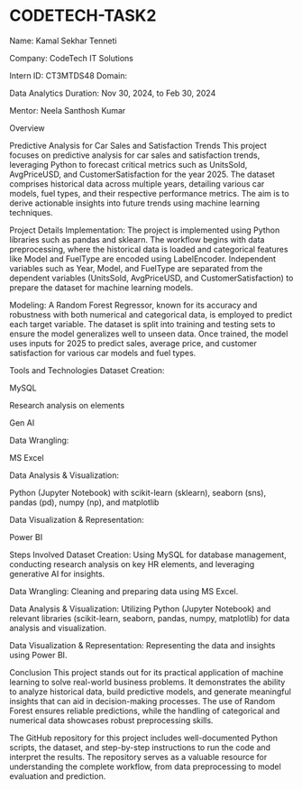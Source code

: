 # CODETECH-TASK2

Name: Kamal Sekhar Tenneti 

Company: CodeTech IT Solutions 

Intern ID: CT3MTDS48 Domain: 

Data Analytics Duration: Nov 30, 2024, to Feb 30, 2024 

Mentor: Neela Santhosh Kumar


Overview


Predictive Analysis for Car Sales and Satisfaction Trends This project focuses on predictive analysis for car sales and satisfaction trends, leveraging Python to forecast critical metrics such as UnitsSold, AvgPriceUSD, and CustomerSatisfaction for the year 2025. The dataset comprises historical data across multiple years, detailing various car models, fuel types, and their respective performance metrics. The aim is to derive actionable insights into future trends using machine learning techniques.

Project Details
Implementation: The project is implemented using Python libraries such as pandas and sklearn. The workflow begins with data preprocessing, where the historical data is loaded and categorical features like Model and FuelType are encoded using LabelEncoder. Independent variables such as Year, Model, and FuelType are separated from the dependent variables (UnitsSold, AvgPriceUSD, and CustomerSatisfaction) to prepare the dataset for machine learning models.

Modeling: A Random Forest Regressor, known for its accuracy and robustness with both numerical and categorical data, is employed to predict each target variable. The dataset is split into training and testing sets to ensure the model generalizes well to unseen data. Once trained, the model uses inputs for 2025 to predict sales, average price, and customer satisfaction for various car models and fuel types.

Tools and Technologies
Dataset Creation:

MySQL

Research analysis on elements

Gen AI

Data Wrangling:

MS Excel

Data Analysis & Visualization:

Python (Jupyter Notebook) with scikit-learn (sklearn), seaborn (sns), pandas (pd), numpy (np), and matplotlib

Data Visualization & Representation:

Power BI

Steps Involved
Dataset Creation: Using MySQL for database management, conducting research analysis on key HR elements, and leveraging generative AI for insights.

Data Wrangling: Cleaning and preparing data using MS Excel.

Data Analysis & Visualization: Utilizing Python (Jupyter Notebook) and relevant libraries (scikit-learn, seaborn, pandas, numpy, matplotlib) for data analysis and visualization.

Data Visualization & Representation: Representing the data and insights using Power BI.

Conclusion
This project stands out for its practical application of machine learning to solve real-world business problems. It demonstrates the ability to analyze historical data, build predictive models, and generate meaningful insights that can aid in decision-making processes. The use of Random Forest ensures reliable predictions, while the handling of categorical and numerical data showcases robust preprocessing skills.

The GitHub repository for this project includes well-documented Python scripts, the dataset, and step-by-step instructions to run the code and interpret the results. The repository serves as a valuable resource for understanding the complete workflow, from data preprocessing to model evaluation and prediction.
